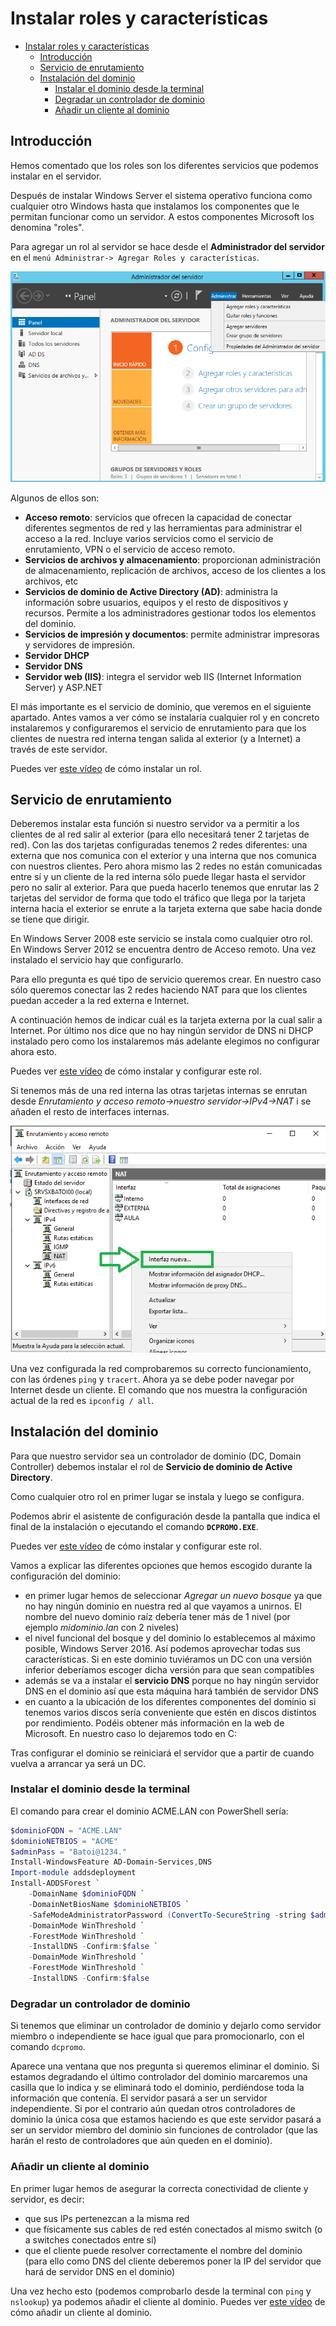 # Instalar roles y características
- [Instalar roles y características](#instalar-roles-y-características)
  - [Introducción](#introducción)
  - [Servicio de enrutamiento](#servicio-de-enrutamiento)
  - [Instalación del dominio](#instalación-del-dominio)
    - [Instalar el dominio desde la terminal](#instalar-el-dominio-desde-la-terminal)
    - [Degradar un controlador de dominio](#degradar-un-controlador-de-dominio)
    - [Añadir un cliente al dominio](#añadir-un-cliente-al-dominio)

## Introducción
Hemos comentado que los roles son los diferentes servicios que podemos instalar en el servidor.

Después de instalar Windows Server el sistema operativo funciona como cualquier otro Windows hasta que instalamos los componentes que le permitan funcionar como un servidor. A estos componentes Microsoft los denomina "roles".

Para agregar un rol al servidor se hace desde el **Administrador del servidor** en el `menú Administrar-> Agregar Roles y características`. 

![Roles y características](media/AdministrarRoles.png)

Algunos de ellos son:
- **Acceso remoto**: servicios que ofrecen la capacidad de conectar diferentes segmentos de red y las herramientas para administrar el acceso a la red. Incluye varios servicios como el servicio de enrutamiento, VPN o el servicio de acceso remoto.
- **Servicios de archivos y almacenamiento**: proporcionan administración de almacenamiento, replicación de archivos, acceso de los clientes a los archivos, etc
- **Servicios de dominio de Active Directory (AD)**: administra la información sobre usuarios, equipos y el resto de dispositivos y recursos. Permite a los administradores gestionar todos los elementos del dominio.
- **Servicios de impresión y documentos**: permite administrar impresoras y servidores de impresión.
- **Servidor DHCP**
- **Servidor DNS**
- **Servidor web (IIS)**: integra el servidor web IIS (Internet Information Server) y ASP.NET

El más importante es el servicio de dominio, que veremos en el siguiente apartado. Antes vamos a ver cómo se instalaría cualquier rol y en concreto instalaremos y configuraremos el servicio de enrutamiento para que los clientes de nuestra red interna tengan salida al exterior (y a Internet) a través de este servidor.

Puedes ver [este vídeo](./media/rolSrvImpresion.ogv) de cómo instalar un rol.

## Servicio de enrutamiento
Deberemos instalar esta función si nuestro servidor va a permitir a los clientes de al red salir al exterior (para ello necesitará tener 2 tarjetas de red). Con las dos tarjetas configuradas tenemos 2 redes diferentes: una externa que nos comunica con el exterior y una interna que nos comunica con nuestros clientes. Pero ahora mismo las 2 redes no están comunicadas entre sí y un cliente de la red interna sólo puede llegar hasta el servidor pero no salir al exterior. Para que pueda hacerlo tenemos que enrutar las 2 tarjetas del servidor de forma que todo el tráfico que llega por la tarjeta interna hacia el exterior se enrute a la tarjeta externa que sabe hacia donde se tiene que dirigir.

En Windows Server 2008 este servicio se instala como cualquier otro rol. En Windows Server 2012 se encuentra dentro de Acceso remoto. Una vez instalado el servicio hay que configurarlo.

Para ello pregunta es qué tipo de servicio queremos crear. En nuestro caso sólo queremos conectar las 2 redes haciendo NAT para que los clientes puedan acceder a la red externa e Internet.

A continuación hemos de indicar cuál es la tarjeta externa por la cual salir a Internet. Por último nos dice que no hay ningún servidor de DNS ni DHCP instalado pero como los instalaremos más adelante elegimos no configurar ahora esto.

Puedes ver [este vídeo](./media/Enrutamiento.ogv) de cómo instalar y configurar este rol.

Si tenemos más de una red interna las otras tarjetas internas se enrutan desde _Enrutamiento y acceso remoto->nuestro servidor->IPv4->NAT_ i se añaden el resto de interfaces internas.

![Enrutar otra red](media/enrutarOtraRed.png)

Una vez configurada la red comprobaremos su correcto funcionamiento, con las órdenes `ping` y `tracert`. Ahora ya se debe poder navegar por Internet desde un cliente. El comando que nos muestra la configuración actual de la red es `ipconfig / all`.

## Instalación del dominio
Para que nuestro servidor sea un controlador de dominio (DC, Domain Controller) debemos instalar el rol de **Servicio de dominio de Active Directory**.

Como cualquier otro rol en primer lugar se instala y luego se configura.

Podemos abrir el asistente de configuración desde la pantalla que indica el final de la instalación o ejecutando el comando **`DCPROMO.EXE`**.

Puedes ver [este vídeo](./media/Dominio.ogv) de cómo instalar y configurar este rol.

Vamos a explicar las diferentes opciones que hemos escogido durante la configuración del dominio:
- en primer lugar hemos de seleccionar _Agregar un nuevo bosque_ ya que no hay ningún dominio en nuestra red al que vayamos a unirnos. El nombre del nuevo dominio raíz debería tener más de 1 nivel (por ejemplo _midominio.lan_ con 2 niveles)
- el nivel funcional del bosque y del dominio lo establecemos al máximo posible, Windows Server 2016. Así podemos aprovechar todas sus características. Si en este dominio tuviéramos un DC con una versión inferior deberíamos escoger dicha versión para que sean compatibles
- además se va a instalar el **servicio DNS** porque no hay ningún servidor DNS en el dominio así que esta máquina hará también de servidor DNS
- en cuanto a la ubicación de los diferentes componentes del dominio si tenemos varios discos sería conveniente que estén en discos distintos por rendimiento. Podéis obtener más información en la web de Microsoft. En nuestro caso lo dejaremos todo en C:

Tras configurar el dominio se reiniciará el servidor que a partir de cuando vuelva a arrancar ya será un DC.

### Instalar el dominio desde la terminal
El comando para crear el dominio ACME.LAN con PowerShell sería:
```powershell
$dominioFQDN = "ACME.LAN"
$dominioNETBIOS = "ACME"
$adminPass = "Batoi@1234."
Install-WindowsFeature AD-Domain-Services,DNS
Import-module addsdeployment
Install-ADDSForest `
    -DomainName $dominioFQDN `
    -DomainNetBiosName $dominioNETBIOS `
    -SafeModeAdministratorPassword (ConvertTo-SecureString -string $adminPass -AsPlainText -Force) `
    -DomainMode WinThreshold `
    -ForestMode WinThreshold `
    -InstallDNS -Confirm:$false `
    -DomainMode WinThreshold `
    -ForestMode WinThreshold `
    -InstallDNS -Confirm:$false
```

### Degradar un controlador de dominio
Si tenemos que eliminar un controlador de dominio y dejarlo como servidor miembro o independiente se hace igual que para promocionarlo, con el comando `dcpromo`.

Aparece una ventana que nos pregunta si queremos eliminar el dominio. Si estamos degradando el último controlador del dominio marcaremos una casilla que lo indica y se eliminará todo el dominio, perdiéndose toda la información que contenía. El servidor pasará a ser un servidor independiente. Si por el contrario aún quedan otros controladores de dominio la única cosa que estamos haciendo es que este servidor pasará a ser un servidor miembro del dominio sin funciones de controlador (que las harán el resto de controladores que aún queden en el dominio).


### Añadir un cliente al dominio
En primer lugar hemos de asegurar la correcta conectividad de cliente y servidor, es decir:
- que sus IPs pertenezcan a la misma red
- que físicamente sus cables de red estén conectados al mismo switch (o a switches conectados entre sí)
- que el cliente puede resolver correctamente el nombre del dominio (para ello como DNS del cliente deberemos poner la IP del servidor que hará de servidor DNS en el dominio)

Una vez hecho esto (podemos comprobarlo desde la terminal con `ping` y `nslookup`) ya podemos añadir el cliente al dominio. Puedes ver [este vídeo](./media/Cliente.ogv) de cómo añadir un cliente al dominio.

